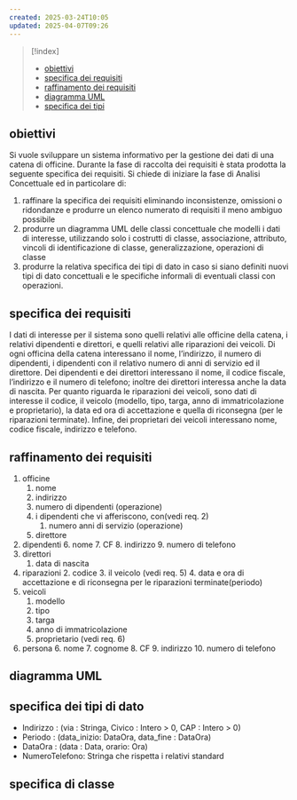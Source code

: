 ```yaml
---
created: 2025-03-24T10:05
updated: 2025-04-07T09:26
---
```

>[!index]
>- [obiettivi](#obiettivi)
>- [specifica dei requisiti](#specifica%20dei%20requisiti)
>- [raffinamento dei requisiti](#raffinamento%20dei%20requisiti)
>- [diagramma UML](#diagramma%20UML)
>- [specifica dei tipi](#specifica%20dei%20tipi)
## obiettivi
Si vuole sviluppare un sistema informativo per la gestione dei dati di una catena di
officine.
Durante la fase di raccolta dei requisiti è stata prodotta la seguente specifica dei
requisiti.
Si chiede di iniziare la fase di Analisi Concettuale ed in particolare di:
1. raffinare la specifica dei requisiti eliminando inconsistenze, omissioni o ridondanze e produrre un elenco numerato di requisiti il meno ambiguo possibile
2. produrre un diagramma UML delle classi concettuale che modelli i dati di interesse, utilizzando solo i costrutti di classe, associazione, attributo, vincoli di identificazione di classe, generalizzazione, operazioni di classe
3. produrre la relativa specifica dei tipi di dato in caso si siano definiti nuovi tipi di
dato concettuali e le specifiche informali di eventuali classi con operazioni.
## specifica dei requisiti
I dati di interesse per il sistema sono quelli relativi alle officine della catena, i relativi dipendenti e direttori, e quelli relativi alle riparazioni dei veicoli.
Di ogni officina della catena interessano il nome, l’indirizzo, il numero di dipendenti, i dipendenti con il relativo numero di anni di servizio ed il direttore.
Dei dipendenti e dei direttori interessano il nome, il codice fiscale, l’indirizzo e il numero di telefono; inoltre dei direttori interessa anche la data di nascita.
Per quanto riguarda le riparazioni dei veicoli, sono dati di interesse il codice, il veicolo (modello, tipo, targa, anno di immatricolazione e proprietario), la data ed ora di accettazione e quella di riconsegna (per le riparazioni terminate).
Infine, dei proprietari dei veicoli interessano nome, codice fiscale, indirizzo e telefono.
## raffinamento dei requisiti
1. officine
	1. nome
	2. indirizzo
	3. numero di dipendenti (operazione)
	4. i dipendenti che vi afferiscono, con(vedi req. 2)
		1. numero anni di servizio (operazione)
	5. direttore
2. dipendenti
	6. nome
	7. CF
	8. indirizzo
	9. numero di telefono
3. direttori
	1. data di nascita
4. riparazioni
	2. codice
	3. il veicolo (vedi req. 5)
	4. data e ora di accettazione e di riconsegna per le riparazioni terminate(periodo)
5. veicoli
	1. modello
	2. tipo
	3. targa
	4. anno di immatricolazione
	5. proprietario (vedi req. 6)
6. persona
	6. nome
	7. cognome
	8. CF
	9. indirizzo
	10. numero di telefono
## diagramma UML
## specifica dei tipi di dato
- Indirizzo : (via : Stringa, Civico : Intero > 0, CAP : Intero > 0)
- Periodo : (data_inizio: DataOra, data_fine : DataOra)
- DataOra : (data : Data, orario: Ora)
- NumeroTelefono: Stringa che rispetta i relativi standard
## specifica di classe